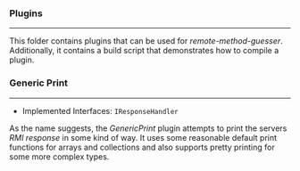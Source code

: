 ### Plugins

----

This folder contains plugins that can be used for *remote-method-guesser*. Additionally, it contains
a build script that demonstrates how to compile a plugin.


### Generic Print

----

* Implemented Interfaces: ``IResponseHandler``

As the name suggests, the *GenericPrint* plugin attempts to print the servers *RMI response* in some
kind of way. It uses some reasonable default print functions for arrays and collections and also supports
pretty printing for some more complex types.
